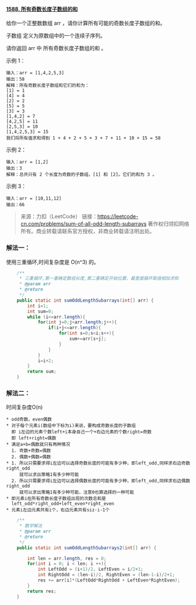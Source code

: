 #### [1588. 所有奇数长度子数组的和](https://leetcode-cn.com/problems/sum-of-all-odd-length-subarrays/)

给你一个正整数数组 arr ，请你计算所有可能的奇数长度子数组的和。

子数组 定义为原数组中的一个连续子序列。

请你返回 arr 中 所有奇数长度子数组的和 。

 

示例 1：

```
输入：arr = [1,4,2,5,3]
输出：58
解释：所有奇数长度子数组和它们的和为：
[1] = 1
[4] = 4
[2] = 2
[5] = 5
[3] = 3
[1,4,2] = 7
[4,2,5] = 11
[2,5,3] = 10
[1,4,2,5,3] = 15
我们将所有值求和得到 1 + 4 + 2 + 5 + 3 + 7 + 11 + 10 + 15 = 58
```


示例 2：

```
输入：arr = [1,2]
输出：3
解释：总共只有 2 个长度为奇数的子数组，[1] 和 [2]。它们的和为 3 。
```


示例 3：

```
输入：arr = [10,11,12]
输出：66
```

> 来源：力扣（LeetCode）
> 链接：https://leetcode-cn.com/problems/sum-of-all-odd-length-subarrays
> 著作权归领扣网络所有。商业转载请联系官方授权，非商业转载请注明出处。



### 解法一：

使用三重循环,时间复杂度是 O(n^3) 的。

```java
	/**
     * 三重循环,第一重确定数组长度,第二重确定开始位置，最里面循环取值相加求和
     * @param arr
     * @return
     */
    public static int sumOddLengthSubarrays(int[] arr) {
        int i=1;
        int sum=0;
        while (i<=arr.length){
            for(int j=0;j<arr.length;j++){
                if(i+j<=arr.length){
                    for(int s=0;s<i;s++){
                        sum+=arr[s+j];
                    }
                }
            }
            i=i+2;
        }
        return sum;
    }
```

### 解法二：

时间复杂度O(n)

```api
* odd奇数，even偶数
* 对于每个元素i(数组中下标为i)来说，要构成奇数长度的子数组
  即 i左边的元素个数left+i本身自己一个+右边元素的个数right=奇数
  即 left+right=偶数
* 满足a+b=偶数就只有两种情况
  1. 奇数+奇数=偶数
  2. 偶数+偶数=偶数
* 1. 所以只需要求得i左边可以选择奇数长度的可能有多少种，即left_odd,同样求右边奇数right_odd
     就可以求出策略1有多少种可能
  2. 所以只需要求得i左边可以选择偶数长度的可能有多少种，即left_odd,同样求右边偶数right_odd
     就可以求出策略1有多少种可能，注意0也算选择的一种可能
* 即元素i在所有奇数长度子数组出现的次数总和是
  left_odd*right_odd+left_even*right_even
* 元素i左边元素共有i个，右边元素共有siz-i-1个
```

```java
	/**
     * 数学解法
     * @param arr
     * @return
     */
    public static int sumOddLengthSubarrays2(int[] arr) {

        int len = arr.length, res = 0;
        for(int i = 0; i < len; i ++){
            int LeftOdd = (i+1)/2, LeftEven = i/2+1;
            int RightOdd = (len-i)/2, RightEven = (len-1-i)/2+1;
            res += arr[i]*(LeftOdd*RightOdd + LeftEven*RightEven);
        }
        return res;
    }
```

